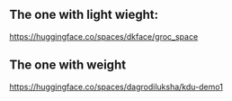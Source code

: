 ## The one with light wieght:  

https://huggingface.co/spaces/dkface/groc_space

## The one with weight

https://huggingface.co/spaces/dagrodiluksha/kdu-demo1
